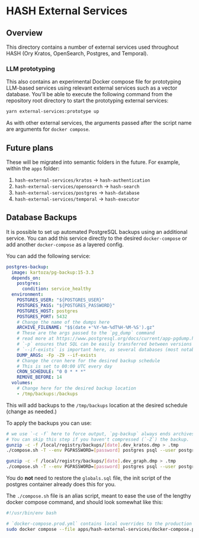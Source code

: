 # HASH External Services

## Overview

This directory contains a number of external services used throughout HASH (Ory Kratos, OpenSearch, Postgres, and Temporal).

### LLM prototyping

This also contains an experimental Docker compose file for prototyping LLM-based services using relevant external services such as a vector database.
You'll be able to execute the following command from the repository root directory to start the prototyping external services:

```sh
yarn external-services:prototype up
```

As with other external services, the arguments passed after the script name are arguments for `docker compose`.

## Future plans

These will be migrated into semantic folders in the future. For example, within the `apps` folder:

1. `hash-external-services/kratos` → `hash-authentication`
1. `hash-external-services/opensearch` → `hash-search`
1. `hash-external-services/postgres` → `hash-database`
1. `hash-external-services/temporal` → `hash-executor`

## Database Backups

It is possible to set up automated PostgreSQL backups using an additional service. You can add this service directly to the desired `docker-compose` or add another `docker-compose` as a layered config.

You can add the following service:

```yaml
postgres-backup:
  image: kartoza/pg-backup:15-3.3
  depends_on:
    postgres:
      condition: service_healthy
  environment:
    POSTGRES_USER: "${POSTGRES_USER}"
    POSTGRES_PASS: "${POSTGRES_PASSWORD}"
    POSTGRES_HOST: postgres
    POSTGRES_PORT: 5432
    # Change the name of the dumps here
    ARCHIVE_FILENAME: "$$(date +'%Y-%m-%dT%H-%M-%S').gz"
    # These are the args passed to the `pg_dump` command
    # read more at https://www.postgresql.org/docs/current/app-pgdump.html#PG-DUMP-OPTIONS
    # `-p` ensures that SQL can be easily transferred between versions
    # `--if-exists` is important here, as several databases (most notably `realtime`) already create schemas, which would otherwise lead to an error while applying the backup.
    DUMP_ARGS: -Fp -Z9 --if-exists
    # Change the cron here for the desired backup schedule
    # This is set to 00:00 UTC every day
    CRON_SCHEDULE: "0 0 * * *"
    REMOVE_BEFORE: 14
  volumes:
    # Change here for the desired backup location
    - /tmp/backups:/backups
```

This will add backups to the `/tmp/backups` location at the desired schedule (change as needed.)

To apply the backups you can use:

```bash
# we use `-c -f` here to force output, `pg-backup` always ends archives with `.dmp`, which gunzip will otherwise refuse to uncompress
# You can skip this step if you haven't compressed (`-Z`) the backup.
gunzip -c -f /local/registry/backups/[date].dev_kratos.dmp > .tmp
./compose.sh -T --env PGPASSWORD=[password] postgres psql --user postgres dev_kratos -v ON_ERROR_STOP=1 < .tmp

gunzip -c -f /local/registry/backups/[date].dev_graph.dmp > .tmp
./compose.sh -T --env PGPASSWORD=[password] postgres psql --user postgres dev_graph -v ON_ERROR_STOP=1 < .tmp
```

You do **not** need to restore the `globals.sql` file, the init script of the postgres container already does this for you.

The `./compose.sh` file is an alias script, meant to ease the use of the lengthy docker compose command, and should look somewhat like this:

```bash
#!/usr/bin/env bash

# `docker-compose.prod.yml` contains local overrides to the production docker compose file, like custom volume mounts or the backup solution.
sudo docker compose --file apps/hash-external-services/docker-compose.prod.yml --file docker-compose.prod.yml --env-file .env.prod ${@}
```
